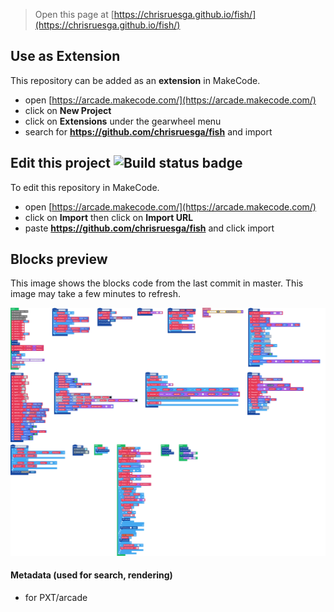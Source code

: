  


> Open this page at [https://chrisruesga.github.io/fish/](https://chrisruesga.github.io/fish/)


## Use as Extension

This repository can be added as an **extension** in MakeCode.

* open [https://arcade.makecode.com/](https://arcade.makecode.com/)
* click on **New Project**
* click on **Extensions** under the gearwheel menu
* search for **https://github.com/chrisruesga/fish** and import

## Edit this project ![Build status badge](https://github.com/chrisruesga/fish/workflows/MakeCode/badge.svg)

To edit this repository in MakeCode.

* open [https://arcade.makecode.com/](https://arcade.makecode.com/)
* click on **Import** then click on **Import URL**
* paste **https://github.com/chrisruesga/fish** and click import

## Blocks preview

This image shows the blocks code from the last commit in master.
This image may take a few minutes to refresh.

![A rendered view of the blocks](https://github.com/chrisruesga/fish/raw/master/.github/makecode/blocks.png)

#### Metadata (used for search, rendering)

* for PXT/arcade
<script src="https://makecode.com/gh-pages-embed.js"></script><script>makeCodeRender("{{ site.makecode.home_url }}", "{{ site.github.owner_name }}/{{ site.github.repository_name }}");</script>
